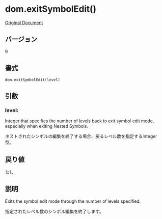 # dom.exitSymbolEdit()

[Original Document](http://help.adobe.com/en_US/fireworks/cs/extend/WSD3B16AD9-D46F-4833-801C-A804D4422362.html)

## バージョン

9

## 書式

```
dom.exitSymbolEdit(level)
```

## 引数

### level:

Integer that specifies the number of levels back to exit symbol edit mode, especially when exiting Nested Symbols.

ネストされたシンボルの編集を終了する場合、戻るレベル数を指定するInteger型。

## 戻り値

なし

## 説明

Exits the symbol edit mode through the number of levels specified.

指定されたレベル数のシンボル編集を終了します。